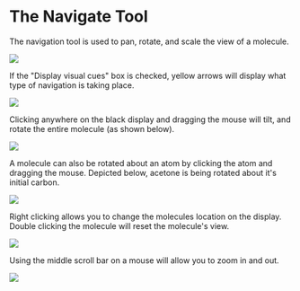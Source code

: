 # The Navigate Tool

The navigation tool is used to pan, rotate, and scale the view of a molecule.

![][1]

[1]: images/2-navigate-tool/ae875d6f-8727-4046-a615-d05606267865.png

If the "Display visual cues" box is checked, yellow arrows will display what type of navigation is taking place.

![][2]

[2]: images/2-navigate-tool/1d3f24d3-2090-459b-9c21-a68840c203b1.png

Clicking anywhere on the black display and dragging the mouse will tilt, and rotate the entire molecule (as shown below).

![][3]

[3]: images/2-navigate-tool/5bdfcdc2-53a3-43e0-a35a-3f157a685ed8.png

A molecule can also be rotated about an atom by clicking the atom and dragging the mouse. Depicted below, acetone is being rotated about it's initial carbon.

![][4]

[4]: images/2-navigate-tool/56ffe995-b194-4fe3-9f9c-21bf24c7c6e9.png

Right clicking allows you to change the molecules location on the display. Double clicking the molecule will reset the molecule's view.

![][5]

[5]: images/2-navigate-tool/51e78183-938b-4c4e-a422-fc72d2a16876.png

Using the middle scroll bar on a mouse will allow you to zoom in and out.

![][6]

[6]: images/2-navigate-tool/2e656d2b-c082-4edf-8dc2-bafbe8a11834.png
